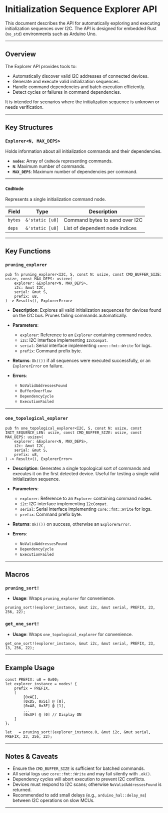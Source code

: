 # Initialization Sequence Explorer API

This document describes the API for automatically exploring and executing initialization sequences over I2C. The API is designed for embedded Rust (`no_std`) environments such as Arduino Uno.

---

## Overview

The Explorer API provides tools to:

* Automatically discover valid I2C addresses of connected devices.
* Generate and execute valid initialization sequences.
* Handle command dependencies and batch execution efficiently.
* Detect cycles or failures in command dependencies.

It is intended for scenarios where the initialization sequence is unknown or needs verification.

---

## Key Structures

### `Explorer<N, MAX_DEPS>`

Holds information about all initialization commands and their dependencies.

* **`nodes`**: Array of `CmdNode` representing commands.
* **`N`**: Maximum number of commands.
* **`MAX_DEPS`**: Maximum number of dependencies per command.

---

### `CmdNode`

Represents a single initialization command node.

| Field       | Type           | Description                      |
| ----------- | -------------- | -------------------------------- |
| `bytes`     | `&'static [u8]` | Command bytes to send over I2C   |
| `deps`      | `&'static [u8]` | List of dependent node indices   |

---

## Key Functions

### `pruning_explorer`

```rust,no_run
pub fn pruning_explorer<I2C, S, const N: usize, const CMD_BUFFER_SIZE: usize, const MAX_DEPS: usize>(
    explorer: &Explorer<N, MAX_DEPS>,
    i2c: &mut I2C,
    serial: &mut S,
    prefix: u8,
) -> Result<(), ExplorerError>
```

* **Description**: Explores all valid initialization sequences for devices found on the I2C bus. Prunes failing commands automatically.
* **Parameters**:

  * `explorer`: Reference to an `Explorer` containing command nodes.
  * `i2c`: I2C interface implementing `I2cCompat`.
  * `serial`: Serial interface implementing `core::fmt::Write` for logs.
  * `prefix`: Command prefix byte.
* **Returns**: `Ok(())` if all sequences were executed successfully, or an `ExplorerError` on failure.
* **Errors**:

  * `NoValidAddressesFound`
  * `BufferOverflow`
  * `DependencyCycle`
  * `ExecutionFailed`

---

### `one_topological_explorer`

```rust,no_run
pub fn one_topological_explorer<I2C, S, const N: usize, const INIT_SEQUENCE_LEN: usize, const CMD_BUFFER_SIZE: usize, const MAX_DEPS: usize>(
    explorer: &Explorer<N, MAX_DEPS>,
    i2c: &mut I2C,
    serial: &mut S,
    prefix: u8,
) -> Result<(), ExplorerError>
```

* **Description**: Generates a single topological sort of commands and executes it on the first detected device. Useful for testing a single valid initialization sequence.
* **Parameters**:

  * `explorer`: Reference to an `Explorer` containing command nodes.
  * `i2c`: I2C interface implementing `I2cCompat`.
  * `serial`: Serial interface implementing `core::fmt::Write` for logs.
  * `prefix`: Command prefix byte.
* **Returns**: `Ok(())` on success, otherwise an `ExplorerError`.
* **Errors**:

  * `NoValidAddressesFound`
  * `DependencyCycle`
  * `ExecutionFailed`

---

## Macros

### `pruning_sort!`

* **Usage**: Wraps `pruning_explorer` for convenience.

```rust,no_run
pruning_sort!(explorer_instance, &mut i2c, &mut serial, PREFIX, 23, 256, 22);
```

### `get_one_sort!`

* **Usage**: Wraps `one_topological_explorer` for convenience.

```rust,no_run
get_one_sort!(explorer_instance, &mut i2c, &mut serial, PREFIX, 23, 13, 256, 22);
```

---

## Example Usage

```rust,no_run
const PREFIX: u8 = 0x00;
let explorer_instance = nodes! {
    prefix = PREFIX,
    [
        [0xAE],
        [0xD5, 0x51] @ [0],
        [0xA8, 0x3F] @ [1],
        ...
        [0xAF] @ [0] // Display ON
    ]
};

let _ = pruning_sort!(explorer_instance.0, &mut i2c, &mut serial, PREFIX, 23, 256, 22);
```

---

## Notes & Caveats

* Ensure the `CMD_BUFFER_SIZE` is sufficient for batched commands.
* All serial logs use `core::fmt::Write` and may fail silently with `.ok()`.
* Dependency cycles will abort execution to prevent I2C conflicts.
* Devices must respond to I2C scans; otherwise `NoValidAddressesFound` is returned.
* Recommended to add small delays (e.g., `arduino_hal::delay_ms`) between I2C operations on slow MCUs.

---
